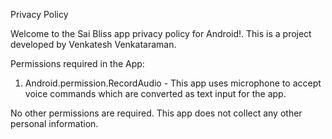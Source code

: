 Privacy Policy

Welcome to the Sai Bliss app privacy policy for Android!.
This is a project developed by Venkatesh Venkataraman.

Permissions required in the App:
1. Android.permission.RecordAudio - This app uses microphone to accept voice commands which are converted as text input for the app.

No other permissions are required. This app does not collect any other personal information.
